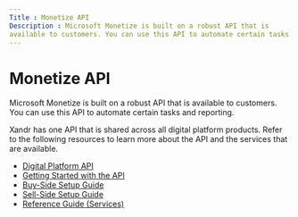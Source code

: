 ```yaml
---
Title : Monetize API
Description : Microsoft Monetize is built on a robust API that is
available to customers. You can use this API to automate certain tasks
---
```



# Monetize API



Microsoft Monetize is built on a robust API that is
available to customers. You can use this API to automate certain tasks
and reporting.

Xandr has one API that is shared across all
digital platform products. Refer to the following resources to learn
more about the API and the services that are available.

- <a href="https://docs.xandr.com/bundle/xandr-api/page/welcome.html"
  class="xref" target="_blank">Digital Platform API</a>
- <a
  href="https://docs.xandr.com/bundle/xandr-api/page/api-getting-started.html"
  class="xref" target="_blank">Getting Started with the API</a>
- <a
  href="https://docs.xandr.com/bundle/xandr-api/page/buy-side-setup-with-the-augmented-line-item.html"
  class="xref" target="_blank">Buy-Side Setup Guide</a>
- <a
  href="https://docs.xandr.com/bundle/xandr-api/page/sell-side-setup.html"
  class="xref" target="_blank">Sell-Side Setup Guide</a>
- <a href="https://docs.xandr.com/bundle/xandr-api/page/reference.html"
  class="xref" target="_blank">Reference Guide (Services)</a>





